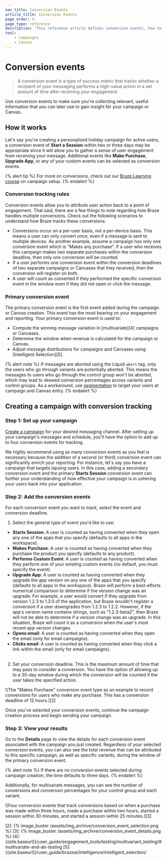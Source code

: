 ```yaml
---
nav_title: Conversion Events
article_title: Conversion Events
page_order: 4
page_type: reference
description: "This reference article defines conversion events, how to use them to define your success metrics in Braze, and how to use these events to see how engaged your users are."
tool:
    - Campaigns
    - Canvas
---
```


# Conversion events

> A conversion event is a type of success metric that tracks whether a recipient of your messaging performs a high-value action in a set amount of time after receiving your engagement.

Use conversion events to make sure you're collecting relevant, useful information that you can later use to gain insight for your campaign or Canvas.

## How it works

Let's say you're creating a personalized holiday campaign for active users, a conversion event of **Start a Session** within two or three days may be appropriate since it will allow you to gather a sense of user engagement from receiving your message. Additional events like **Make Purchase**, **Upgrade App**, or any of your custom events can be selected as conversion events.

{% alert tip %}
For more on conversions, check out our [Braze Learning course](https://learning.braze.com/campaign-setup-delivery-targeting-conversions) on campaign setup.
{% endalert %}

### Conversion tracking rules

Conversion events allow you to attribute user action back to a point of engagement. That said, there are a few things to note regarding how Braze handles multiple conversions. Check out the following scenarios to understand how Braze tracks these conversions:

- Conversions occur on a per-user basis, not a per-device basis. This means a user can only convert once, even if a message is sent to multiple devices. As another example, assume a campaign has only one conversion event which is "Makes any purchase". If a user who receives this campaign makes two separate purchases within the conversion deadline, then only one conversion will be counted.
- If a user performs one conversion event within the conversion deadlines of two separate campaigns or Canvases that they received, then the conversion will register on both.
- A user will count as converted if they performed the specific conversion event in the window even if they did not open or click the message.

### Primary conversion event

The primary conversion event is the first event added during the campaign or Canvas creation. This event has the most bearing on your engagement and reporting. Your primary conversion event is used to:

- Compute the winning message variation in [multivariate][4] campaigns or Canvases.
- Determine the window when revenue is calculated for the campaign or Canvas.
- Adjust message distributions for campaigns and Canvases using [Intelligent Selection][5].

{% alert note %}
If messages are aborted using the Liquid `abort` tag, only the users who go through variants are potentially aborted. This means the messages to users who go through the control group won't be aborted, which may lead to skewed conversion percentages across variants and control groups. As a workaround, use [segmentation]({{site.baseurl}}/user_guide/engagement_tools/segments/creating_a_segment) to target your users at campaign and Canvas entry.
{% endalert %}

## Creating a campaign with conversion tracking

### Step 1: Set up your campaign

[Create a campaign]({{site.baseurl}}/user_guide/engagement_tools/campaigns/building_campaigns/creating_campaign) for your desired messaging channel. After setting up your campaign's messages and schedule, you'll have the option to add up to four conversion events for tracking.

We highly recommend using as many conversion events as you feel is necessary because the addition of a second (or third) conversion event can significantly enrich your reporting. For instance, let's say you have a campaign that targets lapsing users. In this case, adding a secondary conversion event and the primary **Starts Session** conversion event can further your understanding of how effective your campaign is in ushering your users back into your application. 

### Step 2: Add the conversion events

For each conversion event you want to track, select the event and conversion deadline.

1. Select the general type of event you'd like to use:
  - **Starts Session**: A user is counted as having converted when they open any one of the apps that you specify (defaults to all apps in the workspace).
  - **Makes Purchase**: A user is counted as having converted when they purchase the product you specify (defaults to any product).
  - **Performs Custom Event**: A user is counted as having converted when they perform one of your existing custom events (no default, you must specify the event).
  - **Upgrade App**: A user is counted as having converted when they upgrade the app version on any one of the apps that you specify (defaults to all apps in the workspace). Braze will perform a best-efforts numerical comparison to determine if the version change was an upgrade. For example, a user would convert if they upgrade from version 1.2.3 to 1.3.0 of the application, but Braze wouldn't register a conversion if a user downgrades from 1.2.3 to 1.2.2. However, if the app's version name contains strings, such as "1.2.3-beta2", then Braze will not be able to determine if a version change was an upgrade. In this situation, Braze will count it as a conversion when the user's most recent app version changes.
  - **Opens email**: A user is counted as having converted when they open the email (only for email campaigns).
  - **Clicks email**: A user is counted as having converted when they click a link within the email (only for email campaigns).<br><br>
2. Set your conversion deadline. This is the maximum amount of time that may pass to consider a conversion. You have the option of allowing up to a 30-day window during which the conversion will be counted if the user takes the specified action.  

![The "Makes Purchase" conversion event type as an example to record conversions for users who make any purchase. This has a conversion deadline of 12 hours.][2]

Once you've selected your conversion events, continue the campaign creation process and begin sending your campaign.

### Step 3: View your results

Go to the **Details** page to view the details for each conversion event associated with the campaign you just created. Regardless of your selected conversion events, you can also see the total revenue that can be attributed to this specific campaign, as well as specific variants, during the window of the primary conversion event.

{% alert note %}
If there are no conversion events selected during campaign creation, the time defaults to three days. 
{% endalert %}

Additionally, for multivariate messages, you can see the number of conversions and conversion percentages for your control group and each variant.

![Four conversion events that track conversions based on when a purchase was made within three hours, made a purchase within two hours, started a session within 30 minutes, and started a session iwthin 25 minutes.][3]


[2]: {% image_buster /assets/img_archive/conversion_event_selection.png %}
[3]: {% image_buster /assets/img_archive/conversion_event_details.png %}
[4]: {{site.baseurl}}/user_guide/engagement_tools/testing/multivariant_testing/#multivariate-and-ab-testing
[5]: {{site.baseurl}}/user_guide/brazeai/intelligence/intelligent_selection/
